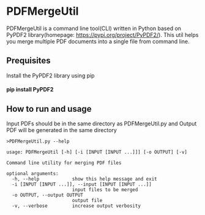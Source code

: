 # PDFMergeUtil

PDFMergeUtil is a command line tool(CLI) written in Python based on PyPDF2 library(homepage: https://pypi.org/project/PyPDF2/).
This util helps you merge multiple PDF documents into a single file from command line.

## Prequisites
Install the PyPDF2 library using pip 
#### pip install PyPDF2

## How to run and usage

Input PDFs should be in the same directory as PDFMergeUtil.py and Output PDF will be generated in the same directory

    >PDFMergeUtil.py --help

    usage: PDFMergeUtil [-h] [-i [INPUT [INPUT ...]]] [-o OUTPUT] [-v]

    Command line utility for merging PDF files

    optional arguments:
      -h, --help            show this help message and exit
      -i [INPUT [INPUT ...]], --input [INPUT [INPUT ...]]
                            input files to be merged
      -o OUTPUT, --output OUTPUT
                            output file
      -v, --verbose         increase output verbosity
      
      




